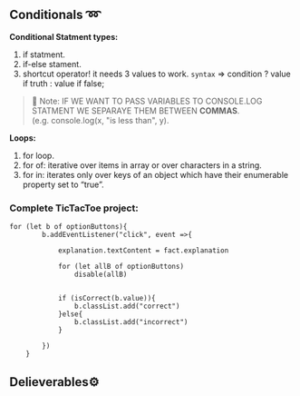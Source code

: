 ## Conditionals :loop:
**Conditional Statment types:** 
  1. if statment.
  2. if-else stament.
  3. shortcut operator! it needs 3 values to work. `syntax` => condition ? value if truth : value if false;

>💌 Note:
>IF WE WANT TO PASS VARIABLES TO CONSOLE.LOG STATMENT WE SEPARAYE THEM BETWEEN **COMMAS**.<br/>
>(e.g. console.log(x, "is less than", y). 

**Loops:**
  1. for loop.
  2. for of: iterative over items in array or over characters in a string.
  3. for in:  iterates only over keys of an object which have their enumerable property set to “true”.

### Complete TicTacToe project:
```
for (let b of optionButtons){
        b.addEventListener("click", event =>{
                        
            explanation.textContent = fact.explanation

            for (let allB of optionButtons)
                disable(allB)
        

            if (isCorrect(b.value)){
                b.classList.add("correct")
            }else{
                b.classList.add("incorrect")
            }

        })
    }
```

## Delieverables⚙️
